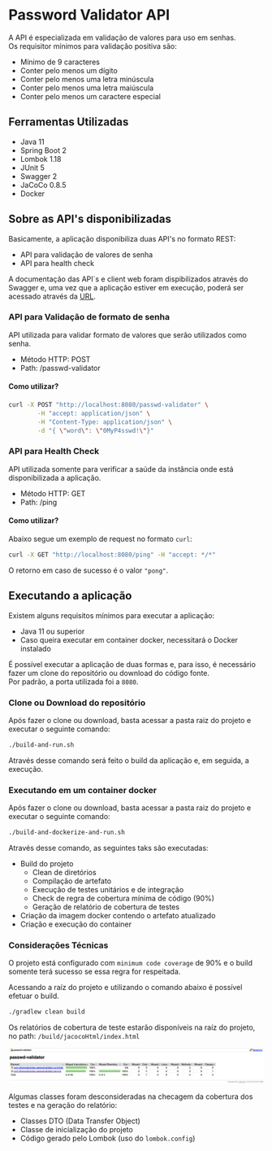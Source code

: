 # Password Validator API
A API é especializada em validação de valores para uso em senhas.<br>
Os requisitor mínimos para validação positiva são:
* Mínimo de 9 caracteres
* Conter pelo menos um dígito
* Conter pelo menos uma letra minúscula
* Conter pelo menos uma letra maiúscula
* Conter pelo menos um caractere especial

## Ferramentas Utilizadas
* Java 11
* Spring Boot 2
* Lombok 1.18
* JUnit 5
* Swagger 2
* JaCoCo 0.8.5
* Docker

## Sobre as API's disponibilizadas
Basicamente, a aplicação disponibiliza duas API's no formato REST:
* API para validação de valores de senha
* API para health check

A documentação das API`s e client web foram dispibilizados através do Swagger e, uma vez que a aplicação estiver em execução,
poderá ser acessado através da [URL](http://localhost:8080/swagger-ui.html).


### API para Validação de formato de senha
API utilizada para validar formato de valores que serão utilizados como senha.
* Método HTTP: POST
* Path: /passwd-validator

#### Como utilizar?

```bash
curl -X POST "http://localhost:8080/passwd-validator" \
        -H "accept: application/json" \
        -H "Content-Type: application/json" \
        -d "{ \"word\": \"0MyP4sswd!\"}"
```

### API para Health Check
API utilizada somente para verificar a saúde da instância onde está disponibilizada a aplicação.

* Método HTTP: GET
* Path: /ping

#### Como utilizar?
Abaixo segue um exemplo de request no formato `curl`:
```bash
curl -X GET "http://localhost:8080/ping" -H "accept: */*"
```

O retorno em caso de sucesso é o valor `"pong"`.

## Executando a aplicação
Existem alguns requisitos mínimos para executar a aplicação:
* Java 11 ou superior
* Caso queira executar em container docker, necessitará o Docker instalado

É possível executar a aplicação de duas formas e, para isso, é necessário fazer um clone do repositório ou download do código fonte. <br>
Por padrão, a porta utilizada foi a `8080`.

### Clone ou Download do repositório

Após fazer o clone ou download, basta acessar a pasta raiz do projeto e executar o seguinte comando:
```bash
./build-and-run.sh
```

Através desse comando será feito o build da aplicação e, em seguida, a execução.

### Executando em um container docker
Após fazer o clone ou download, basta acessar a pasta raiz do projeto e executar o seguinte comando:
```bash
./build-and-dockerize-and-run.sh
```

Através desse comando, as seguintes taks são executadas:
* Build do projeto
    * Clean de diretórios
    * Compilação de artefato
    * Execução de testes unitários e de integração
    * Check de regra de cobertura mínima de código (90%)
    * Geração de relatório de cobertura de testes
* Criação da imagem docker contendo o artefato atualizado
* Criação e execução do container

### Considerações Técnicas
O projeto está configurado com `minimum code coverage` de 90% e o build somente terá sucesso se essa regra for respeitada.

Acessando a raíz do projeto e utilizando o comando abaixo é possível efetuar o build.

```bash
./gradlew clean build
```

Os relatórios de cobertura de teste estarão disponíveis na raíz do projeto, no path: `/build/jacocoHtml/index.html`

![jacoco](docs/jacoco-report-exemple.png)

Algumas classes foram desconsideradas na checagem da cobertura dos testes e na geração do relatório:
* Classes DTO (Data Transfer Object)
* Classe de inicialização do projeto
* Código gerado pelo Lombok (uso do `lombok.config`)